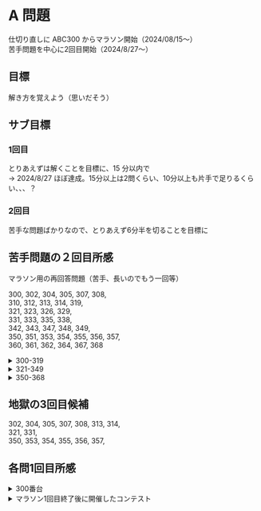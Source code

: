 # A 問題

仕切り直しに ABC300 からマラソン開始（2024/08/15〜）  
苦手問題を中心に2回目開始（2024/8/27〜）

## 目標

解き方を覚えよう（思いだそう）

## サブ目標

### 1回目

とりあえずは解くことを目標に、15 分以内で  
-> 2024/8/27 ほぼ達成。15分以上は2問くらい、10分以上も片手で足りるくらい、、、？

### 2回目

苦手な問題ばかりなので、とりあえず6分半を切ることを目標に  

## 苦手問題の２回目所感

マラソン用の再回答問題（苦手、長いのでもう一回等）

300, 302, 304, 305, 307, 308,  
310, 312, 313, 314, 319,  
321, 323, 326, 329,  
331, 333, 335, 338,  
342, 343, 347, 348, 349,  
350, 351, 353, 354, 355, 356, 357,  
360, 361, 362, 364, 367, 368

<details>
<summary>300-319</summary>

### 300

マラソンを終えた後では特に苦もなく

### 302

目標まであと一歩及ばず。  
小さい数で丁寧に計算することを覚えよう、、、

### 304

まさかの27分かかったw  
pairでもダメ、普通にvectorでもダメ、なんでだ、、、、と思ったら名前と数字の位置を逆にしていた。

pairの使い方を学んだ+途中からのカウントの仕方を学んだことを収穫にしましょう、、、

### 305

まだよくできないな、このタイプ。。。

### 307

305といい、Nになんらかの数を掛ける・割るの処理をするのをいつも頭から抜けてしまう。。。

### 308

最初に数値を読み取るための変数をずっと入れているという変なミス。  
昨日もやったな。。。あんまこういうこと言いたくないけど、今日は疲れてるな。。。。。

### 310

昨日があまりにもダメだったので今日はとにかくリラックスしてやったところ、なんとか苦もなく終わった。

### 312

特に言うことなし

### 313

差分を足していくという発想

### 314

問題文読み間違い、、、四捨五入する必要なかった。

### 319

Mapの使い方がわからん  
`map.at(key)` でいいらしい

</details>

<details>
<summary>321-349</summary>

### 321

前回は数値で処理しようとしていたので、文字列で大正解  
同値の時の処理を忘れていたのが減点


### 323

前回は2step増える時の設定がうまくいかず。`i += 2` とすぐできたのでOK


### 326

前回は上りと下りの差をつけるのを面倒がったので遅くなったけど、今回は問題なし

### 329

試しにやってみたところ、末尾に半角スペースがあっても問題なかった模様。

### 331

1回目より時間かかってる。。。。


### 333

char型を数値に変換させたらものすごく早くできた

### 335

2分切った

### 338

`tolower`, `toupper` 使い方も把握したので早くできた

### 342

１つの違うものを見つける問題  
だけど、式としては違わないものを見つけてそれを除外する発想  
前回引っかかったこの発想を忘れないようにしたい

### 343

`iota(numbers.begin(), numbers.end(), 0);`  
0から最後まで、1ずつ埋めていく関数  
これ便利!!

### 347

特に言うことなし  

### 348

特に言うことなし  

### 349

特に言うことなし!!

</details>

<details>
<summary>350-368</summary>

### 350

ロジック自体は全然難しくないんだけど、いつも文字列→数値の変換がわからなくなる  
出現確率が低いせいでテンプレに入れてることも忘れてしまう。。。。

### 351

言うことなし

### 353

前回より早くできたと思うけど、前回と同じ間違い（最初の１つ目以外の全部を比較する必要がある→最後の一つ以外を比較する）をしている

### 354

植物の方が高橋くんより高くなる→高橋くんと植物の高さが同じ時はまだ演算が必要  
というのを、前回も間違えてしまったな。。。。

### 355

前回より時間かかったw  
実際、もう少し早く解けそうなんだよね

解説を見た  
なるほど、、、`1+2+3`が6なので、ないやつをさがす。次回はこれで行こう


### 356

- iota使わなくてよかった
- RREP（i--のfor文）使うと早かった
- テンプレのRREP文間違えてた、、、、

色々恥ずかしい。もう一回。

### 357

whileの条件決めはあっさりできた。  
インデックス値を増やしていくことを忘れてしまったのが失敗。

これももう一回やって、きちんと実装できるようにしておきたい。

### 360


<!-- 360, 361, 362, 364, 367, 368 -->
</details>

## 地獄の3回目候補
302, 304, 305, 307, 308, 313, 314,  
321, 331,  
350, 353, 354, 355, 356, 357,  


## 各問1回目所感

<details>
<summary>300番台</summary>

### 300

「選択肢」を返すことさえ把握していれば OK

### 301

Char 型は'でかこむ  
String 型は"

### 302

8 桁超えるようなら long long 型。答えも忘れずに LL 型にする。

### 303

全ケースで丁寧に if 文作成した

### 304

自作関数 chmin は第１引数が第２引数より小さければそのままで false, 逆の場合、第１引数に第２引数の数を代入して true を返す。

### 305

給水所近くに行くこと（\*5 すること）を忘れなければ 3 分切れた。。。

### 306

言うことなし

### 307

問題の出力をよく確認していないで、各行出力と早とちり && 最後の whitespace 問題さえクリアしていればもっと早かった。

### 308

基本方針を早くに決めていればもっと早かったかな。

### 309

言うことなし。強いて言うなら、Yes/No テンプレートあってもいいかも

### 310

言うことなし。変数の名前ぎめに時間かけてしまったのと、このくらいなら最終像を最初から考えられるようになっていないと 3 分は切れないかな。。。

### 311

特に言うことなし

### 312

謎のコンパイルエラーがあったり、変なウインドウ開いたりで時間を食ったけど、特に問題なし。  
C++14 で頑張っていたけど、algorithm 使った方がやりやすいな。。。


### 313

境界値の処理がうまくできていないのですごく遅くなってしまった。

### 314

多分REP使わなくてもできるはずだけど文字列処理が苦手でわからない。。。

### 315

またしてもコンパイルエラー。なんだろう。

### 316

（欠番）

### 317

特に言うことなし

### 318

特に言うことなし

### 319

配列作るのが一番時間かかった  
慣れてないから使わなかったけど、ペアとかでやるのがいいのかな。。。

### 320

言うことなし。戻ってきて初めて2分切った！

### 321

9分以上かかってもまだACにならないので一旦中断。  
文字列の処理やりたくないなと思ったけど、解説聞いたらやっぱり文字列で処理した方が良かったもよう。実際に文字列で処理したらすぐ解けた。。。

### 322

言うことなし

### 323

10分超えしてしまった。アホみたいなミスが重なる。

- 問題文の読み違い。偶数番が0であればYesなのに1で書いてしまった。
- 問題文の読み違い。デフォルトをYes,条件に引っ掛かればNoを出力するつもりが最初からNoを設定していた。
- ifの第3条件で、間隔を+1より大きくする場合は `i + 2` ではなく `i += 2` にすること。無限ループ発生。

そして相変わらず文字列の処理は苦手じゃあ。。。。

### 324

早くできたけど、配列でくるものが文字列か数値かをしっかり確認しないまま問題解いてしまったのは良くなかったかな。

### 325

何も言うことはない。

### 326

階段の上り・下りのケースをもう少し丁寧に場合分けが必要だった。  
ある起点からプラス・マイナスで別れる場合は、どちらの条件も記載すべきだったな。

### 327

これも特に言うことなし。

### 328

N点以下を入力した段階で足し上げる。  
入力値を加工する必要がなければ、配列に格納せずそのまま処理する。

### 329

最後の一文字には " "（半角スペース）が不要の処理、苦手。。。。  
→これ必要な場合と不要な場合があってややこしいな。。。。

### 330

問題よく読まず失敗、、、、

### 331

テンプレートがあまり役に立たないこの問題、4分強で終わったのよくできたと思う

### 332

問題よく読んだので何事もなく正解

### 333

処理自体は簡単だったけれども、最後の処理をミスってしまった問題。

### 334

言うことなし。

### 335

文字列は苦手じゃー。  
最後だけ変更できるかがよくわからなかったので、FOR文で全部入力→最後の1文字だけ4を入力するようにした。  
→最後の文字だけ、再代入で変更可能

### 336

言うことなし。

### 337

言うことなし。resultってタイプするの面倒なのでresに変更しよう、、、、

### 338

`tolower(<char>)` と `toupper(<char>)` を使う。  
どちらもChar型のみなので、 FORで回すので正解。とはいえ、わかってなかった。。。

### 339

特になし。

### 340

FORの等差数列書き出し。  
この手の問題が一発回答できなかったのにできるようになったのは気持ちが良い。

### 341

特になし


### 342

最初の3文字だけについて判定することにこだわっているとめちゃくちゃ時間がかかった

- 三項演算子使って解く場合：最初の3文字で `X = 1 == 2 ? 1 : (1 == 3 ? 1 : 2)` とやることで、共通の文字は判明する。共通の文字と違うところを探せばOK  
- 二重ループを使って解く場合：最初のループで検査する文字を抜き出し、二重ループ目で他の文字と比較する  
`i != j` でも他の文字と同じだったらフラグをOFFにする。フラグがOFFの場合は処理しない。  
-> この手の、操作しない対象の時のみフラグを外す、という考え方がなかなかできない。

### 343

配列の初期化についてよくわかっていなかった。  
`int X[10] = {}` だと `X[i]` は全て0（ゼロ）、`bool X[10] = {}` だと `X[i]` は全てfalseになる

### 343 - 346

特になし。

### 347

` `（半角スペース）の判定、AtCoderでは必ずしも１つだけとはならないらしい。  
たとえば二つ続いても、出力されるべき文字が出力されていればOK

とはいえ、文字と文字との間のスペースは一つだけ、心がけよう。

### 348

問題をよく読みましょう（出力するものを勘違いしない）  
3の倍数、と問題文に記載があるが、プログラム上では0から始まるので2が余る時を指すこと（これはできた）

### 349

全員の得点の総合計が0になることはわかっていたけれども、最後の一人の得点なのでNから一人分なくすことを忘れがち。

### 350

0番がないことを失念。  
あと文字列を数値に変換するときは `atoi(str.c+str())` という書式を使う

### 351

テンプレートに残したA,Bの読み込みを残してしまって減点。347からここまで同日だがもう今日は調子が悪いとしか言えない。。。

### 352

もう少し早くできたかな、という気もするけど、特にいうことはなし。

### 353

問題文ちゃんと読まず。最初に出てきた高い建物は、という質問なのに一番高いところを探していた。  
やっぱり今日はダメだ。。。。

### 354

こういう問題苦手。。。。条件がちょっとわかりづらいやつ。問題文もう少し読まなきゃ。。。

### 355

もう少し早く解けたかな

### 356

時間はかかったけどこういう問題は面白い

### 357

354と同じように端っこの処理が面倒なやつ  
この辺り強くなりたいなあ

### 358

言うことなし

### 359

言うことなし

### 360

もう少し早くできたかな。場合分けのケースを全て想定するの難しい

### 361

これももう少し早くできたかな。。。

### 362

三項演算子で書いた方が早かった

### 363

言うことなし

### 364

問題文（＋入力例）全然読まずにやった結果失敗。。。。  
あと2分ぐらい縮められましたね。。。。

### 365

言うことなし

### 366

言うことなし。  
この問題みたいなのを一発でスパッと回答できたのは嬉しいな。

### 367

問題文がよめていなくて15分以上かかってしまった。。。

### 368

14分半やっても解けていないので中断  
キューでやってもまだ解けない→また問題文をよく理解できていない  
`X[N - K]` から初めて計算すればいいんだろうか？

-> 解説見た。末尾の半角スペースはあってもいいんだろうか。。。？

2024/8/27  
一回めのマラソン終了
</details>

<details>
<summary>マラソン1回目終了後に開催したコンテスト</summary>

### 369

特に言うことなし

### 370

特に言うことなし

</details>